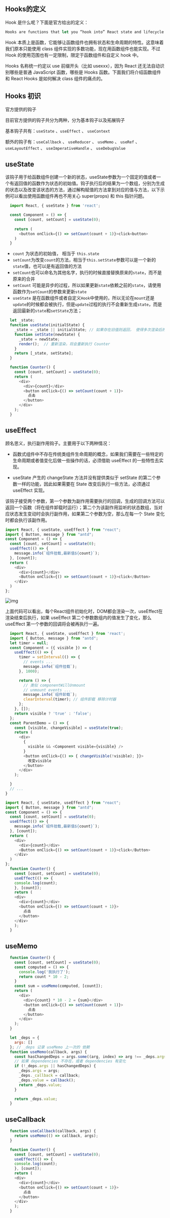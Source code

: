 

## Hooks的定义
Hook 是什么呢？下面是官方给出的定义：
```javascript
Hooks are functions that let you “hook into” React state and lifecycle features from function components
```

Hook 本质上是函数，它能够让函数组件也拥有状态和生命周期的特性。这意味着我们原本只能使用 class 组件实现的多数功能，现在用函数组件也能实现。不过 Hook 的使用范围也有一定限制，限定于函数组件和自定义 hook 中。

Hooks 名称统一约定以 use 前缀开头（比如 usexxx），因为 React 还无法自动识别哪些是普通 JavaScript 函数，哪些是 Hooks 函数。下面我们将介绍函数组件和 React Hooks 是如何解决 class 组件的痛点的。
## Hooks 初识

官方提供的钩子

目前官方提供的钩子共分为两种，分为基本钩子以及拓展钩子

基本钩子共有：`useState` 、`useEffect` 、 `useContext`

额外的钩子有：`useCallback` 、 `useReducer` 、  `useMemo` 、 `useRef` 、  `useLayoutEffect` 、 `useImperativeHandle` 、  `useDebugValue`
## useState
该钩子用于给函数组件创建一个新的状态，useState参数为一个固定的值或者一个有返回值的函数作为状态的初始值。钩子执行后的结果为一个数组，分别为生成的状态以及改变该状态的方法，通过解构赋值的方法拿到对应的值与方法，以下示例可以看出使用函数组件再也不用关心 super(props) 和 this 指针问题。
```javascript
  import React, { useState } from 'react';

  const Component = () => {
    const [count, setCount] = useState(0);
    
    return (
      <button onClick={() => setCount(count + 1)}>click<button>
    )
  }  
```
- `count` 为状态的初始值， 相当于 `this.state`
- `setCount`为改变`count`的方法，相当于`this.setState`参数可以是一个新的`state`值，也可以是有返回值的方法
- `setCount`也可以命名为其他名字，执行的时候直接替换原来的`state`，而不是原来的合并
- `setCount` 可能是异步的过程，所以如果更新`state`依赖之前的`state`，请使用函数作为`setCount`的参数来更新`state`
- `useState` 是在函数组件或者自定义`Hook`中使用的，所以无论在`mount`还是`update`的时候都会被执行，但是`update`过程的执行不会重新生成`state`，而是返回最新的`state`和`setState`方法；
```javascript
  let _state;
  function useState(initialState) {
    _state = _state || initialState; // 如果存在旧值则返回， 使得多次渲染后的依然能保持状态。
    function setState(newState) {
      _state = newState;
      render();  // 重新渲染，将会重新执行 Counter
    }
    return [_state, setState];
  }

```
```javascript
  function Counter() {
    const [count, setCount] = useState(0);
    return (
      <div>
        <div>{count}</div>
        <button onClick={() => setCount(count + 1)}>
          点击
        </button>
      </div>
    );
  }

```
## useEffect
顾名思义，执行副作用钩子。主要用于以下两种情况：

- 函数式组件中不存在传统类组件生命周期的概念，如果我们需要在一些特定的生命周期或者值变化后做一些操作的话，必须借助  useEffect  的一些特性去实现。

- useState  产生的 changeState 方法并没有提供类似于  setState  的第二个参数一样的功能，因此如果需要在 State 改变后执行一些方法，必须通过  useEffect  实现。

该钩子接受两个参数，第一个参数为副作用需要执行的回调，生成的回调方法可以返回一个函数（将在组件卸载时运行）；第二个为该副作用监听的状态数组，当对应状态发生变动时会执行副作用，如果第二个参数为空，那么在每一个 State 变化时都会执行该副作用。

```javascript
import React, { useState, useEffect } from "react";
import { Button, message } from "antd";
const Component = () => {
  const [count, setCount] = useState(0);
  useEffect(() => {
    message.info(`组件挂载,最新值${count}`);
  }, [count]);
  return (
    <div>
      <div>{count}</div>
      <Button onClick={() => setCount(count + 1)}>click</Button>
    </div>
  )
};
```
![img](https://github.com/workerxuan/workerxuan.github.io/blob/master/assets/react/useEffect1.gif?raw=true)

上面代码可以看出，每个React组件初始化时，DOM都会渲染一次，useEffect在渲染结束后执行，如果 useEffect 第二个参数数组内的值发生了变化，那么 useEffect 第一个参数的回调将会被再执行一遍。
```javascript
  import React, { useState, useEffect } from 'react';
  import { Button, message } from "antd";
  let timer = null;
  const Component = ({ visible }) => {
    useEffect(() => {
      timer = setInterval(() => {
        // events ...
        message.info(`组件挂载`);
      }, 1000);

      return () => {
        // 类似 componentWillUnmount
        // unmount events ...
        message.info(`组件卸载`);
        clearInterval(timer); // 组件卸载 移除计时器
      };
    }, []);
    return visible ? 'true' : 'false';
  };
  const ParentDemo = () => {
    const [visible, changeVisible] = useState(true);
    return (
      <div>
        {
          visible && <Component visible={visible} />
        }
        <button onClick={() => { changeVisible(!visible); }}>
          改变visible
        </button>
      </div>
    );

  }
  // ...
}

```
```javascript
import React, { useState, useEffect } from "react";
import { Button, message } from "antd";
const Component = () => {
  const [count, setCount] = useState(0);
  useEffect(() => {
    message.info(`组件挂载,最新值${count}`);
  }, [count]);
  return (
    <div>
      <div>{count}</div>
      <Button onClick={() => setCount(count + 1)}>click</Button>
    </div>
  )
};
  function Counter() {
    const [count, setCount] = useState(0);
    useEffect(() => {
    console.log(count);
    }, [count]);
    return (
    <div>
      <div>{count}</div>
      <button onClick={() => setCount(count + 1)}>
        点击
      </button>
    </div>
    );
  }

```
## useMemo
```javascript
  function Counter() {
    const [count, setCount] = useState(0);
    const computed = () => {
      console.log('我执行了');
      return count * 10 - 2;
    }
    const sum = useMemo(computed, [count]);
    return (
      <div>
        <div>{count} * 10 - 2 = {sum}</div>
        <button onClick={() => setCount(count + 1)}>
          点击
        </button>
      </div>
    );
  }


```
```javascript
  let _deps = {
    args: []
  }; // _deps 记录 useMemo 上一次的 依赖
  function useMemo(callback, args) {
    const hasChangedDeps = args.some((arg, index) => arg !== _deps.args[index]); // 两次的 dependencies 是否完全相等
    // 如果 dependencies 不存在，或者 dependencies 有变化
    if (!_deps.args || hasChangedDeps) {
      _deps.args = args;
      _deps._callback = callback;
      _deps.value = callback();
      return _deps.value;
    }

    return _deps.value;
  }


```
## useCallback
```javascript
  function useCallback(callback, args) {
    return useMemo(() => callback, args);
  }
```
```javascript
  function Counter() {
    const [count, setCount] = useState(0);
    useEffect(() => {
    console.log(count);
    }, [count]);
    return (
    <div>
      <div>{count}</div>
      <button onClick={() => setCount(count + 1)}>
        点击
      </button>
    </div>
    );
  }

```